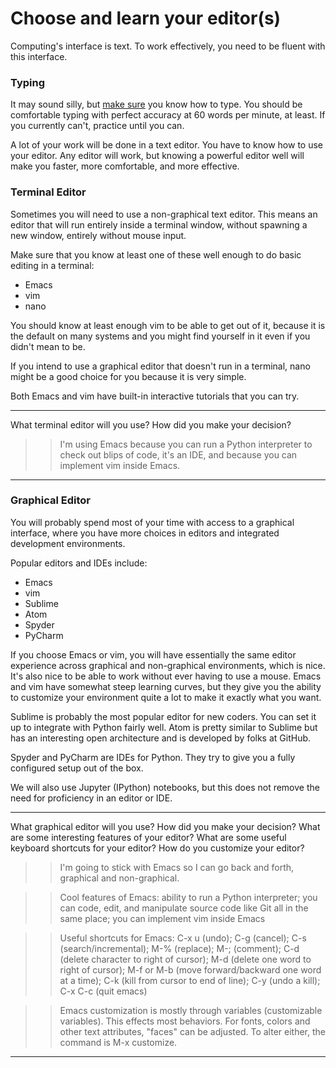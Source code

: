 # Choose and learn your editor(s)


Computing's interface is text. To work effectively, you need to be fluent with this interface.


### Typing

It may sound silly, but [make sure](http://www.typingtest.com/) you know how to type. You should be comfortable typing with perfect accuracy at 60 words per minute, at least. If you currently can't, practice until you can.

A lot of your work will be done in a text editor. You have to know how to use your editor. Any editor will work, but knowing a powerful editor well will make you faster, more comfortable, and more effective.


### Terminal Editor

Sometimes you will need to use a non-graphical text editor. This means an editor that will run entirely inside a terminal window, without spawning a new window, entirely without mouse input.

Make sure that you know at least one of these well enough to do basic editing in a terminal:

 * Emacs
 * vim
 * nano

You should know at least enough vim to be able to get out of it, because it is the default on many systems and you might find yourself in it even if you didn't mean to be.

If you intend to use a graphical editor that doesn't run in a terminal, nano might be a good choice for you because it is very simple.

Both Emacs and vim have built-in interactive tutorials that you can try.

---

What terminal editor will you use? How did you make your decision?

>> I'm using Emacs because you can run a Python interpreter to check out blips of code, it's an IDE, and because you can implement vim inside Emacs.

---


### Graphical Editor

You will probably spend most of your time with access to a graphical interface, where you have more choices in editors and integrated development environments.

Popular editors and IDEs include:

 * Emacs
 * vim
 * Sublime
 * Atom
 * Spyder
 * PyCharm

If you choose Emacs or vim, you will have essentially the same editor experience across graphical and non-graphical environments, which is nice. It's also nice to be able to work without ever having to use a mouse. Emacs and vim have somewhat steep learning curves, but they give you the ability to customize your environment quite a lot to make it exactly what you want.

Sublime is probably the most popular editor for new coders. You can set it up to integrate with Python fairly well. Atom is pretty similar to Sublime but has an interesting open architecture and is developed by folks at GitHub.

Spyder and PyCharm are IDEs for Python. They try to give you a fully configured setup out of the box.

We will also use Jupyter (IPython) notebooks, but this does not remove the need for proficiency in an editor or IDE.

---

What graphical editor will you use? How did you make your decision? What are some interesting features of your editor? What are some useful keyboard shortcuts for your editor? How do you customize your editor?

>> I'm going to stick with Emacs so I can go back and forth, graphical and non-graphical. 

>> Cool features of Emacs:  ability to run a Python interpreter; you can code, edit, and manipulate source code like Git all in the same place; you can implement vim inside Emacs

>> Useful shortcuts for Emacs:  C-x u (undo); C-g (cancel); C-s (search/incremental); M-% (replace); M-; (comment); C-d (delete character to right of cursor); M-d (delete one word to right of cursor); M-f or M-b (move forward/backward one word at a time); C-k (kill from cursor to end of line); C-y (undo a kill); C-x C-c (quit emacs)

>> Emacs customization is mostly through variables (customizable variables). This effects most behaviors. For fonts, colors and other text attributes, "faces" can be adjusted.  To alter either, the command is M-x customize.  
---
